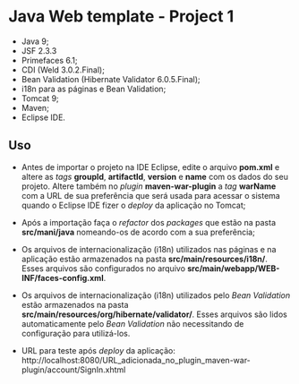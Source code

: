 # Java Web template - Project 1

- Java 9;
- JSF 2.3.3
- Primefaces 6.1;
- CDI (Weld 3.0.2.Final);
- Bean Validation (Hibernate Validator 6.0.5.Final);
- i18n para as páginas e Bean Validation;
- Tomcat 9;
- Maven;
- Eclipse IDE.

## Uso

- Antes de importar o projeto na IDE Eclipse, edite o arquivo **pom.xml** e altere as *tags* **groupId**, **artifactId**, **version** e **name** com os dados do seu projeto. Altere também no *plugin* **maven-war-plugin** a *tag* **warName** com a URL de sua preferência que será usada para acessar o sistema quando o Eclipse IDE fizer o *deploy* da aplicação no Tomcat;

- Após a importação faça o *refactor* dos *packages* que estão na pasta **src/mani/java** nomeando-os de acordo com a sua preferência;
  
- Os arquivos de internacionalização (i18n) utilizados nas páginas e na aplicação estão armazenados na pasta **src/main/resources/i18n/**. Esses arquivos são configurados no arquivo **src/main/webapp/WEB-INF/faces-config.xml**.

- Os arquivos de internacionalização (i18n) utilizados pelo *Bean Validation* estão armazenados na pasta **src/main/resources/org/hibernate/validator/**. Esses arquivos são lidos automaticamente pelo *Bean Validation* não necessitando de configuração para utilizá-los.

- URL para teste após *deploy* da aplicação:
  http://localhost:8080/URL_adicionada_no_plugin_maven-war-plugin/account/SignIn.xhtml